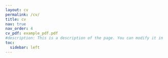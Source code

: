 ```yaml
---
layout: cv
permalink: /cv/
title: cv
nav: true
nav_order: 4
cv_pdf: example_pdf.pdf
#description: This is a description of the page. You can modify it in 'pages/_cv.md'. You can also change or remove the top pdf download button.
toc:
  sidebar: left
---
```

